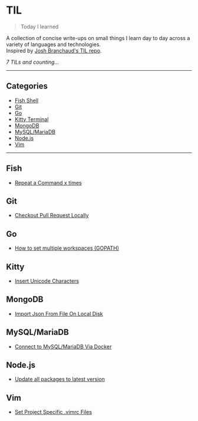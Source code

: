 # TIL

> Today I learned

A collection of concise write-ups on small things I learn day to day across a variety of languages and technologies.  
Inspired by [Josh Branchaud's TIL repo][jb].

_7 TILs and counting..._

---

## Categories

* [Fish Shell](#fish)
* [Git](#git)
* [Go](#go)
* [Kitty Terminal](#kitty)
* [MongoDB](#mongodb)
* [MySQL/MariaDB](#mysqlmariadb)
* [Node.js](#nodejs)
* [Vim](#vim)

---

## Fish

- [Repeat a Command x times](fish/repeat-a-command-x-times.md)

## Git

- [Checkout Pull Request Locally](git/checkout-pull-request-locally.md)

## Go

- [How to set multiple workspaces (GOPATH)](go/how-to-set-multiple-workspaces.md)

## Kitty

- [Insert Unicode Characters](kitty/insert-unicode-characters.md)

## MongoDB

- [Import Json From File On Local Disk](mongodb/import-json-from-file-on-local-disk.md)

## MySQL/MariaDB

- [Connect to MySQL/MariaDB Via Docker](mysql-mariadb/connect-to-mysql-maridab-via-docker.md)

## Node.js

- [Update all packages to latest version](nodejs/update-all-packages-to-latest-version.md)

## Vim

- [Set Project Specific .vimrc Files](vim/set-project-specific-vim-files.md)

[jb]: https://github.com/jbranchaud/til
